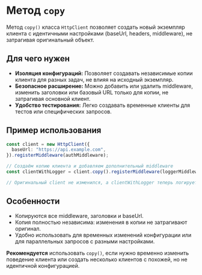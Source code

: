 # Метод `copy`

Метод `copy()` класса `HttpClient` позволяет создать новый экземпляр клиента с идентичными настройками (baseUrl, headers, middleware), не затрагивая оригинальный объект.

## Для чего нужен

- **Изоляция конфигураций:** Позволяет создавать независимые копии клиента для разных задач, не влияя на исходный экземпляр.
- **Безопасное расширение:** Можно добавить или удалить middleware, изменить заголовки или базовый URL только для копии, не затрагивая основной клиент.
- **Удобство тестирования:** Легко создавать временные клиенты для тестов или специфических запросов.

## Пример использования

```ts
const client = new HttpClient({
  baseUrl: "https://api.example.com",
}).registerMiddleware(authMiddleware);

// Создаём копию клиента и добавляем дополнительный middleware
const clientWithLogger = client.copy().registerMiddleware(loggerMiddleware);

// Оригинальный client не изменился, а clientWithLogger теперь логирует запросы
```

## Особенности

- Копируются все middleware, заголовки и baseUrl.
- Копия полностью независима: изменения в копии не затрагивают оригинал.
- Удобно использовать для временных изменений конфигурации или для параллельных запросов с разными настройками.

**Рекомендуется** использовать `copy()`, если нужно временно изменить поведение клиента или создать несколько клиентов с похожей, но не идентичной конфигурацией.
